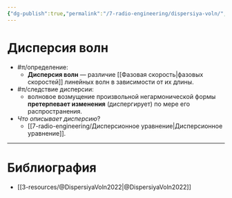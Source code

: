```yaml
---
{"dg-publish":true,"permalink":"/7-radio-engineering/dispersiya-voln/","title":"Дисперсия волн"}
---
```



# Дисперсия волн

- #π/определение:
	- **Дисперсия волн** — различие [[Фазовая скорость\|фазовых скоростей]] линейных волн в зависимости от их длины.
- #π/следствие дисперсии:
	- волновое возмущение произвольной негармонической формы **претерпевает изменения** (диспергирует) по мере его распространения.
- *Что описывает дисперсию*?
	- [[7-radio-engineering/Дисперсионное уравнение\|Дисперсионное уравнение]].

---

# Библиография

- [[3-resources/@DispersiyaVoln2022\|@DispersiyaVoln2022]]
